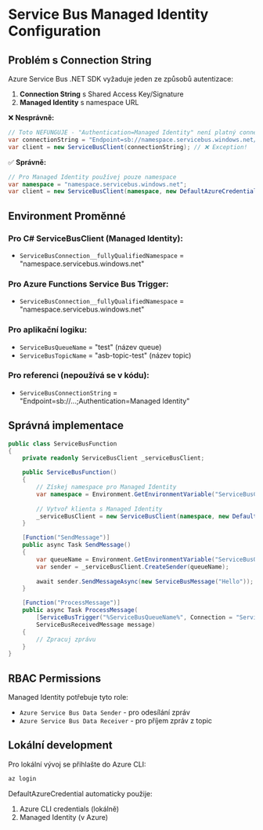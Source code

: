 # Service Bus Managed Identity Configuration

## Problém s Connection String
Azure Service Bus .NET SDK vyžaduje jeden ze způsobů autentizace:
1. **Connection String** s Shared Access Key/Signature
2. **Managed Identity** s namespace URL

❌ **Nesprávně:**
```csharp
// Toto NEFUNGUJE - "Authentication=Managed Identity" není platný connection string
var connectionString = "Endpoint=sb://namespace.servicebus.windows.net/;Authentication=Managed Identity";
var client = new ServiceBusClient(connectionString); // ❌ Exception!
```

✅ **Správně:**
```csharp
// Pro Managed Identity používej pouze namespace
var namespace = "namespace.servicebus.windows.net";
var client = new ServiceBusClient(namespace, new DefaultAzureCredential()); // ✅ Funguje!
```

## Environment Proměnné

### Pro C# ServiceBusClient (Managed Identity):
- `ServiceBusConnection__fullyQualifiedNamespace` = "namespace.servicebus.windows.net"

### Pro Azure Functions Service Bus Trigger:
- `ServiceBusConnection__fullyQualifiedNamespace` = "namespace.servicebus.windows.net"

### Pro aplikační logiku:
- `ServiceBusQueueName` = "test" (název queue)
- `ServiceBusTopicName` = "asb-topic-test" (název topic)

### Pro referenci (nepoužívá se v kódu):
- `ServiceBusConnectionString` = "Endpoint=sb://...;Authentication=Managed Identity"

## Správná implementace

```csharp
public class ServiceBusFunction
{
    private readonly ServiceBusClient _serviceBusClient;

    public ServiceBusFunction()
    {
        // Získej namespace pro Managed Identity
        var namespace = Environment.GetEnvironmentVariable("ServiceBusConnection__fullyQualifiedNamespace");
        
        // Vytvoř klienta s Managed Identity
        _serviceBusClient = new ServiceBusClient(namespace, new DefaultAzureCredential());
    }

    [Function("SendMessage")]
    public async Task SendMessage()
    {
        var queueName = Environment.GetEnvironmentVariable("ServiceBusQueueName");
        var sender = _serviceBusClient.CreateSender(queueName);
        
        await sender.SendMessageAsync(new ServiceBusMessage("Hello"));
    }

    [Function("ProcessMessage")]
    public async Task ProcessMessage(
        [ServiceBusTrigger("%ServiceBusQueueName%", Connection = "ServiceBusConnection")]
        ServiceBusReceivedMessage message)
    {
        // Zpracuj zprávu
    }
}
```

## RBAC Permissions
Managed Identity potřebuje tyto role:
- `Azure Service Bus Data Sender` - pro odesílání zpráv
- `Azure Service Bus Data Receiver` - pro příjem zpráv z topic

## Lokální development
Pro lokální vývoj se přihlašte do Azure CLI:
```bash
az login
```

DefaultAzureCredential automaticky použije:
1. Azure CLI credentials (lokálně)
2. Managed Identity (v Azure)